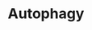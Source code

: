 ---
annotations:
- id: PW:0000278
  parent: regulatory pathway
  type: Pathway Ontology
  value: autophagy pathway
- id: PW:0000275
  parent: regulatory pathway
  type: Pathway Ontology
  value: cell death pathway
authors:
- Annabaya
communities:
- ontox
description: 'Autophagy is a type of process that cell allows itself to degrade intracellular
  components, including organelles, proteins and foreign bodies. Autophagy is inhibited
  by mTORC1 and activated by AMPK. The process requires four steps: initiation, formation,
  membrane expansion and maturation, which are characterised by the structures that
  are roughly represented by the structures that are present: the omegasome, phagophore,
  atophagosome and finally autolysosme. It requires formation of the autophagosome,
  a double-membrane structure filled with the isolated cytoplasmic material that the
  cell wants to remove. The autophagosome eventually fuses with the lysosome to form
  the autolysosome.'
last-edited: 2020-05-09
ndex: 4374e9a2-8b72-11eb-9e72-0ac135e8bacf
organisms:
- Homo sapiens
redirect_from:
- /index.php/Pathway:WP4923
- /instance/WP4923
- /instance/WP4923_r110416
revision: r110416
schema-jsonld:
- '@context': https://schema.org/
  '@id': https://wikipathways.github.io/pathways/WP4923.html
  '@type': Dataset
  creator:
    '@type': Organization
    name: WikiPathways
  description: 'Autophagy is a type of process that cell allows itself to degrade
    intracellular components, including organelles, proteins and foreign bodies. Autophagy
    is inhibited by mTORC1 and activated by AMPK. The process requires four steps:
    initiation, formation, membrane expansion and maturation, which are characterised
    by the structures that are roughly represented by the structures that are present:
    the omegasome, phagophore, atophagosome and finally autolysosme. It requires formation
    of the autophagosome, a double-membrane structure filled with the isolated cytoplasmic
    material that the cell wants to remove. The autophagosome eventually fuses with
    the lysosome to form the autolysosome.'
  keywords:
  - AKT1S1
  - AMBRA1
  - ATG101
  - ATG12
  - ATG13
  - ATG14
  - ATG16L1
  - ATG3
  - ATG5
  - ATG7
  - ATG9A
  - BECN1
  - DEPTOR
  - MAP1LC3B
  - MLST8
  - MTOR
  - PE
  - PIK3C3
  - PIK3R4
  - PRKAA1
  - PRKAA2
  - PRKAB1
  - PRKAB2
  - PRKAG1
  - PRKAG2
  - PRKAG3
  - PtdIns3P
  - RB1CC1
  - RPTOR
  - ULK1
  - UVRAG
  - WIPI2
  license: CC0
  name: Autophagy
seo: CreativeWork
title: Autophagy
wpid: WP4923
---